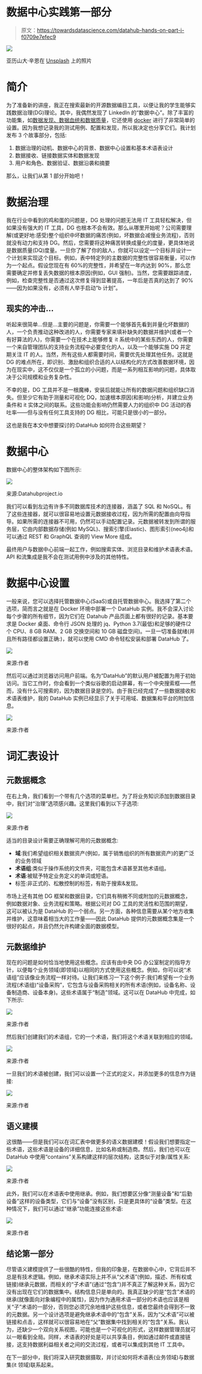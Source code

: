 # 数据中心实践第一部分

> 原文：<https://towardsdatascience.com/datahub-hands-on-part-i-f0709e7efec9>

![](img/45aef615b0a248257ae6c9a6b9695fe8.png)

亚历山大·辛恩在 [Unsplash](https://unsplash.com?utm_source=medium&utm_medium=referral) 上的照片

# **简介**

为了准备新的讲座，我正在搜索最新的开源数据编目工具，以便让我的学生能够实践数据治理(DG)理论。其中，我偶然发现了 LinkedIn 的“数据中心”。除了丰富的功能集，如[数据发现、数据血统和数据质量](https://github.com/opendatadiscovery/awesome-data-catalogs)，它还使用 [docker](https://atlan.com/linkedin-datahub-tutorial/) 进行了非常简单的设置。因为我想记录我的测试用例、配置和发现，所以我决定也分享它们。我计划发布 3 个故事部分，包括:

1.  数据治理的动机、数据中心的背景、数据中心设置和基本术语表设计
2.  数据接收、链接数据实体和数据发现
3.  用户和角色、数据验证、数据沿袭和摘要

那么，让我们从第 1 部分开始吧！

# 数据治理

我在行业中看到的鸡和蛋的问题是，DG 处理的问题无法用 IT 工具轻松解决，但如果没有强大的 IT 工具，DG 也根本不会有效。那么从哪里开始呢？公司需要理解(或更好地:感受)整个组织中坏数据的痛苦(例如，坏数据会减慢业务流程)，否则就没有动力和支持 DG。然后，您需要将这种痛苦转换成量化的度量，更具体地说是数据质量(DQ)度量。一旦你了解了你的敌人，你就可以设定一个目标并设计一个计划来实现这个目标。例如，表中特定列的主数据的完整性很容易衡量，可以作为一个起点。假设您现在有 60%的完整性，并希望在一年内达到 90%，那么您需要确定并修复丢失数据的根本原因(例如，GUI 强制)。当然，您需要跟踪进度，例如，检查完整性是否通过这次修复得到显著提高，一年后是否真的达到了 90%——因为如果没有，必须有人举手启动“b 计划”。

## 现实的冲击…

听起来很简单…但是…主要的问题是，你需要一个能够首先看到并量化坏数据的人，一个负责推动这种改进的人，你需要专家来填补缺失的数据并维护(或者一个有好算法的人)，你需要一个在技术上能够修复 it 系统中的某些东西的人，你需要一个来自管理团队的支持业务流程中必要变化的人，以及一个能够实施 DQ 并定期关注 IT 的人。当然，所有这些人都需要时间，需要优先处理其他任务。这就是 DG 的难点所在，即识别、激励和组织合适的人以结构化的方式改善数据环境，因为在现实中，这不仅仅是一个孤立的小问题，而是一系列相互影响的问题，具体取决于公司规模和业务复杂性。

不幸的是，DG 工具并不是一根魔棒，安装后就能让所有的数据问题和组织缺口消失。但至少它有助于测量和可视化 DQ，加速根本原因(和影响)分析，并建立业务条件和 it 实体之间的联系。这些功能会影响仍然需要人力的组织中 DG 活动的吞吐率——但与没有任何工具支持的 DG 相比，可能只是很小的一部分。

这也是我在本文中想要探讨的:DataHub 如何符合这些期望？

# 数据中心

数据中心的整体架构如下图所示:

![](img/3f986e8790926d98fe9338df5f0771c8.png)

来源:Datahubproject.io

我们可以看到左边有许多不同数据库技术的连接器，涵盖了 SQL 和 NoSQL。有了这些连接器，就可以很容易地设置元数据接收过程，因为所需的配置由向导指导。如果所需的连接器不可用，仍然可以手动配置记录。元数据被转发到所谓的服务层，它由内部数据存储(例如 MySQL)、搜索引擎(Elastic)、图形索引(neo4j)和可以通过 REST 和 GraphQL 查询的 View More 组成。

最终用户与数据中心前端一起工作，例如搜索实体、浏览目录和维护术语表术语。API 和流集成是我不会在测试用例中涉及的其他特性。

# 数据中心设置

一般来说，您可以选择托管数据中心(SaaS)或自托管数据中心。我选择了第二个选项，简而言之就是在 Docker 环境中部署一个 DataHub 实例。我不会深入讨论每个步骤的所有细节，因为它们在 Datahub 产品页面上都有很好的记录。基本要求是 Docker 桌面、命令行 JSON 处理的 jq、Python 3.7(最低)和足够的硬件(2 个 CPU、8 GB RAM、2 GB 交换空间和 10 GB 磁盘空间)。一旦一切准备就绪(并且所有路径都设置正确:)，就可以使用 CMD 命令轻松安装和部署 DataHub 了。

![](img/384f7858b6f0facee267acf787178fb4.png)

来源:作者

然后可以通过浏览器访问用户前端。名为“DataHub”的默认用户被配置为用于初始访问。当它工作时，你会看到一个类似谷歌的启动屏幕，有一个中央搜索框——然而，没有什么可搜索的，因为数据目录是空的。由于我已经完成了一些数据接收和术语表维护，我的 DataHub 实例已经显示了关于可用域、数据集和平台的附加信息。

![](img/4265dc775947ae6f00b955795cf3025c.png)

来源:作者

# 词汇表设计

## 元数据概念

在右上角，我们看到一个带有几个选项的菜单栏。为了将业务知识添加到数据目录中，我们对“治理”选项感兴趣。这里我们看到以下子选项:

![](img/ff1d91130c93e0aefdee96c46eb83b8f.png)

来源:作者

适当的目录设计需要正确理解可用的元数据概念:

*   **域**:我们希望组织相关数据资产(例如，属于销售组织的所有数据资产)的更广泛的业务领域
*   **术语组**:类似于操作系统的文件夹，可能包含术语甚至其他术语组。
*   **术语**:被赋予特定业务定义的单词或短语。
*   标签:非正式的、松散控制的标签，有助于搜索&发现。

市场上还有其他 DG 框架和数据目录，它们具有稍微不同或附加的元数据概念，例如数据对象、业务流程和策略。根据公司对 DG 工具的灵活性和范围的期望，这可以被认为是 DataHub 的一个弱点。另一方面，各种信息需要从某个地方收集并维护，这意味着相当大的工作量——因此 DataHub 提供的元数据概念集是一个很好的起点，并且仍然允许构建全面的数据模型。

## 元数据维护

现在的问题是如何恰当地使用这些概念。应该有由中央 DG 办公室制定的指导方针，以便每个业务领域(即领域)以相同的方式使用这些概念。例如，你可以说“术语组”应该像业务流程一样对待。让我们来练习一下这个例子:我们希望有一个业务流程(术语组)“设备采购”，它包含与设备采购相关的所有术语(例如，设备名称、设备制造商、设备本身)。这些术语属于“制造”领域。这可以在 DataHub 中完成，如下所示:

![](img/44a0fda34de3c8ce250e1e7b47a4c401.png)

来源:作者

然后我们创建我们的术语组，它的一个术语，我们将这个术语关联到相应的领域。

![](img/01a49ffa69f2fd476c2c79610f3698d0.png)

来源:作者

一旦我们的术语被创建，我们可以设置一个正式的定义，并添加更多的信息作为链接:

![](img/0a638de599f2cfa8a21c11f5abc77576.png)

来源:作者

## 语义建模

这很酷——但是我们可以在词汇表中做更多的语义数据建模！假设我们想要指定一些术语，这些术语是设备的详细信息，比如名称或制造商。然后，我们也可以在 DataHub 中使用“contains”关系构建这样的层次结构，这类似于对象/属性关系:

![](img/dc0dce96db18295254c7ea805df20722.png)

来源:作者

此外，我们可以在术语表中使用继承。例如，我们想要区分像“测量设备”和“后勤设备”这样的设备类型，它们与“设备”没有区别，只是更具体的“设备”类型。在这种情况下，我们可以通过“继承”功能连接这些术语:

![](img/9c57adbeb4133d44a0199c7b63a7dec3.png)

来源:作者

## 结论第一部分

尽管语义建模提供了一些很酷的特性，但我的印象是，在数据中心中，它背后并不总是有技术逻辑。例如，继承术语实际上并不从“父术语”(例如，描述、所有权或链接)继承元数据，而相关的“子术语”(通过“包含”)并不真正了解这种关系，因为它没有出现在它们的数据集中。结构信息只是单向的。我真正缺少的是“包含”术语的继承(就像面向对象编程中的属性)，因为作为通用术语一部分的术语也应该是相关“子”术语的一部分，否则您必须冗余地维护这些信息，或者您最终会得到不一致的元数据。另一个设计选项是避免继承术语中的“包含”关系，因为“父术语”可以被链接和点击，这样就可以很容易地在“父”数据集中找到相关的“包含”关系。我认为，还缺少一个双向关系视图，可能也是一个可视化的形式，这样数据管理员就可以一眼看到全局。同样，术语表的好处是可以共享条目，例如通过邮件或直接链接，这支持数据利益相关者之间的交流过程，或者可以集成到其他 IT 工具中。

在下一部分中，我们将深入研究数据摄取，并讨论如何将术语表(业务领域)与数据集(it 领域)联系起来。